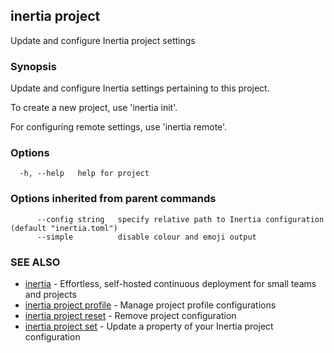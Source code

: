 ## inertia project

Update and configure Inertia project settings

### Synopsis

Update and configure Inertia settings pertaining to this project.

To create a new project, use 'inertia init'.

For configuring remote settings, use 'inertia remote'.

### Options

```
  -h, --help   help for project
```

### Options inherited from parent commands

```
      --config string   specify relative path to Inertia configuration (default "inertia.toml")
      --simple          disable colour and emoji output
```

### SEE ALSO

* [inertia](inertia.md)	 - Effortless, self-hosted continuous deployment for small teams and projects
* [inertia project profile](inertia_project_profile.md)	 - Manage project profile configurations
* [inertia project reset](inertia_project_reset.md)	 - Remove project configuration
* [inertia project set](inertia_project_set.md)	 - Update a property of your Inertia project configuration

